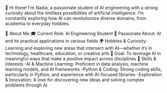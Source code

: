 👋 Hi there! I'm Nadia, a passionate student of AI engineering with a strong curiosity about the limitless possibilities of artificial intelligence. I’m constantly exploring how AI can revolutionize diverse domains, from academia to everyday hobbies.

🌱 About Me
🎓 Current Role: AI Engineering Student
🤖 Passionate About: AI and its practical applications in various fields
🌍 Hobbies & Curiosity: Learning and exploring new areas that intersect with AI—whether it’s in technology, healthcare, education, or creative arts
🚀 Goal: To leverage AI in meaningful ways that make a positive impact across disciplines
💼 Skills & Interests
-AI & Machine Learning: Proficient in data analysis, machine learning models, and AI frameworks
-Python & Coding: Strong coding skills, particularly in Python, and experience with AI-focused libraries
-Exploration & Innovation: A love for discovering new ideas and solving complex problems through AI
